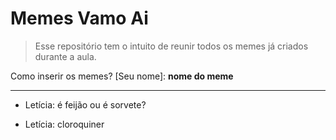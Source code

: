 # Memes Vamo Ai

> Esse repositório tem o intuito de reunir todos os memes já criados durante a aula.

Como inserir os memes?
[Seu nome]: **nome do meme**

---

- Letícia: é feijão ou é sorvete?

- Letícia: cloroquiner